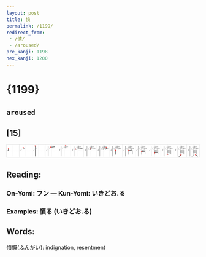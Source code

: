 ```yaml
---
layout: post
title: 憤
permalink: /1199/
redirect_from:
 - /憤/
 - /aroused/
pre_kanji: 1198
nex_kanji: 1200
---
```


# {1199}

## `aroused`

## [15]

<div class="stroke"><img src="../images/E686A4.png" /></div>

## Reading:

### On-Yomi: フン &mdash; Kun-Yomi: いきどお.る

### Examples: 憤る (いきどお.る)

## Words:

憤慨(ふんがい): indignation, resentment
